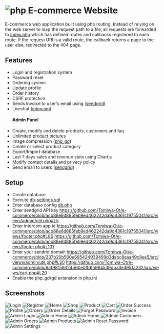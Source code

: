 # ![php](https://img.shields.io/badge/Php-8993BE?style=for-the-badge&logo=php&logoColor=white) E-commerce Website
E-commerce web application built using php routing. Instead of relying on the web server to map the request path to a file, all requests are forwarded to [index.php](/src/index.php) which has defined routes and callbacks registered to each route. If the request URI is a valid route, the callback returns a page to the user else, redirected to the 404 page.


## Features
- Login and registration system
- Password reset
- Ordering system
- Update profile
- Order history
- CSRF protection
- Sends invoice to user's email using ([sendgrid](https://sendgrid.com))
- Livechat ([intercom](https://intercom.com))
    #### Admin Panel
- Create, modify and delete products, customers and faq
- Unlimited product pictures
- Image compression ([php_gd](https://php.net/manual/en/book.image.php))
- Create or select product category
- Export/Import database
- Last 7 days sales and revenue stats using Chartjs
- Modify contact details and privacy policy
- Send email to users ([sendgrid](https://sendgrid.com))

## Setup
- Create database
- Execute [db-settings.sql](src/db-settings.sql)
- Enter database config [db.php](src/views/db.php)
- Enter sendgrid API key https://github.com/Tomiwa-Ot/e-commerce/blob/acb88e8d885feb9ed462242da9d4361c19755041/src/views/admin/util.php#L5
- Enter intercom app id https://github.com/Tomiwa-Ot/e-commerce/blob/acb88e8d885feb9ed462242da9d4361c19755041/src/views/footer.php#L86 https://github.com/Tomiwa-Ot/e-commerce/blob/acb88e8d885feb9ed462242da9d4361c19755041/src/views/footer.php#L101
- Enter your sendrid domain https://github.com/Tomiwa-Ot/e-commerce/blob/237b20b500e685424939499d3dabc8aaa49c8ee5/src/views/admin/util.php#L20 https://github.com/Tomiwa-Ot/e-commerce/blob/6af98159324560e0ffdfa984539dba3e3951a232/src/views/cart.php#L20
- Enable the php_gd/gd extension in php.ini

## Screenshots
![Login](screenshots/login.png)
![Register](screenshots/register.png)
![Home](screenshots/home.png)
![Shop](screenshots/shop.png)
![Product](screenshots/item.png)
![Cart](screenshots/cart.png)
![Order Success](screenshots/success.png)
![Profile](screenshots/profile.png)
![Orders](screenshots/orders.png)
![Order Details](screenshots/order-details.png)
![Forgot Password](screenshots/forgot-password.png)
![Invoice](screenshots/invoice.png)
![Admin Login](screenshots/admin-login.png)
![Admin Home](screenshots/admin-home1.png)
![Admin Home](screenshots/admin-home2.png)
![Admin Customers](screenshots/admin-customers.png)
![Admin Orders](screenshots/admin-orders.png)
![Admin Products](screenshots/admin-products.png)
![Admin Reset Password](screenshots/admin-reset-password.png)
![Admin Settings](screenshots/admin-settings.png)
